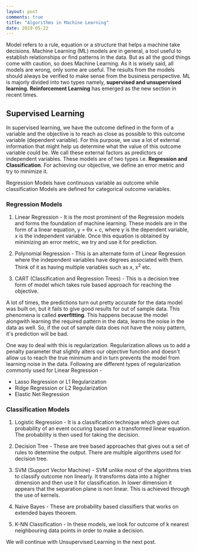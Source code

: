 ```yaml
---
layout: post
comments: true
title: "Algorithms in Machine Learning"
date: 2019-05-22
---
```


Model refers to a rule, equation or a structure that helps a machine take decisions. Machine Learning (ML) models are in general, a tool useful to establish relationships or find patterns in the data. But as all the good things come with caution, so does Machine Learning. As it is wisely said, all models are wrong, only some are useful. The results from the models should always be verified to make sense from the business perspective.
ML is majorly divided into two types namely, **supervised and unsupervised learning**. **Reinforcement Learning** has emerged as the new section in recent times.

## Supervised Learning

In supervised learning, we have the outcome defined in the form of a variable and the objective is to reach as close as possible to this outcome variable (dependent variable). For this purpose, we use a lot of external information that might help us determine what the value of this outcome variable could be. We call these external factors as predictors or independent variables. These models are of two types i.e. **Regression and Classification**. For achieving our objective, we define an error metric and try to minimize it.

Regression Models have continuous variable as outcome while classification Models are defined for categorical outcome variables.

### Regression Models

1. Linear Regression - It is the most prominent of the Regression models and forms the foundation of machine learning. These models 
are in the form of a linear equation,  y = &theta;x + c, where y is the dependent variable, x is the independent variable. Once this equation is obtained by minimizing an error metric, we try and use it for prediction.

2. Polynomial Regression - This is an alternate form of Linear Regression where the independent variables have degrees associated with  them. Think of it as having multiple variables such as x, x<sup>2</sup> etc.

3. CART (Classification and Regression Trees) - This is a decision tree form of model which takes rule based approach for reaching the objective.

A lot of times, the predictions turn out pretty accurate for the data model was built on, but it fails to give good results for out of sample data. This phenomena is called **overfitting**. This happens because the model alongwith learning the required pattern in the data, learns the noise in the data as well. So, if the out of sample data does not have the noisy pattern, it's prediction will be bad.

One way to deal with this is regularization. Regularization allows us to add a penalty parameter that slightly alters our objective function and doesn't allow us to reach the true minimum and in turn prevents the model from learning noise in the data. Following are different types of regularization commonly used for Linear Regression - 

- Lasso Regression or L1 Regularization
- Ridge Regression or L2 Regularization
- Elastic Net Regression

### Classification Models

1. Logistic Regression - It is a classification technique which gives out probability of an event occuring based on a transformed linear equation. The probability is then used for taking the decision.

2. Decision Tree - These are tree based approaches that gives out a set of rules to determine the output. There are multiple algorithms 
used for decision tree.

3. SVM (Support Vector Machine) - SVM unlike most of the algorithms tries to classify outcome non linearly. It transforms data into a higher dimension and then use it for classification. In lower dimension it appears that the separation plane is non linear. This is achieved through the use of kernels.

4. Naive Bayes - These are probability based classifiers that works on extended bayes theorem.

5. K-NN Classification - In these models, we look for outcome of k nearest neighbouring data points in order to make a decision.

We will continue with Unsupervised Learning in the next post.




